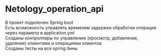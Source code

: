 # Netology_operation_api

В проект подключен Spring boot     
Есть возможность управлять временем задержки обработки операция через параметр в application.yml      
Созданы контроллеры по управлению (просмотр, добавление, удаление) клиентами и операциями клиентов      
Созданы тесты на все spring бины     
